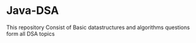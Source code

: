 # Java-DSA
This repository Consist of Basic datastructures and algorithms questions form all DSA topics
